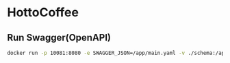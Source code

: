 # HottoCoffee

## Run Swagger(OpenAPI)

```bash
docker run -p 10081:8080 -e SWAGGER_JSON=/app/main.yaml -v ./schema:/app swaggerapi/swagger-ui
```
